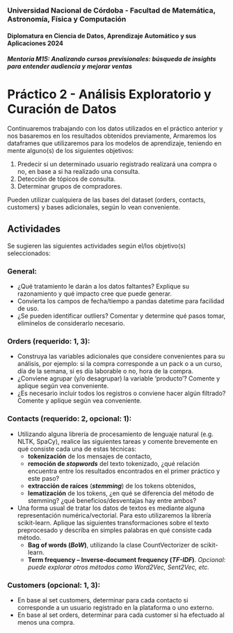 ### Universidad Nacional de Córdoba - Facultad de Matemática, Astronomía, Física y Computación
#### Diplomatura en Ciencia de Datos, Aprendizaje Automático y sus Aplicaciones 2024
##### Mentoría M15: Analizando cursos previsionales: búsqueda de insights para entender audiencia y mejorar ventas

# Práctico 2 - Análisis Exploratorio y Curación de Datos

Continuaremos trabajando con los datos utilizados en el práctico anterior y nos basaremos en los resultados obtenidos previamente,
Armaremos los dataframes que utilizaremos para los modelos de aprendizaje, teniendo en mente alguno(s) de los siguientes objetivos:

1.  Predecir si un determinado usuario registrado realizará una compra o no, en base a si ha realizado una consulta.
2.	Detección de tópicos de consulta.
3.	Determinar grupos de compradores.

Pueden utilizar cualquiera de las bases del dataset (orders, contacts, customers) y bases adicionales, según lo vean conveniente.

## Actividades
Se sugieren las siguientes actividades según el/los objetivo(s) seleccionados:

### General:
- ¿Qué tratamiento le darán a los datos faltantes? Explique su razonamiento y qué impacto cree que puede generar. 
- Convierta los campos de fecha/tiempo a pandas datetime para facilidad de uso.
- ¿Se pueden identificar outliers? Comentar y determine qué pasos tomar, elimínelos de considerarlo necesario.

### Orders (requerido: 1, 3):
- Construya las variables adicionales que considere convenientes para su análisis, por ejemplo: si la compra corresponde a un pack o a un curso, día de la semana, si es día laborable o no, hora de la compra.
- ¿Conviene agrupar (y/o desagrupar) la variable ‘producto’? Comente y aplique según vea conveniente.
- ¿Es necesario incluir todos los registros o conviene hacer algún filtrado? Comente y aplique según vea conveniente.

### Contacts (requerido: 2,  opcional: 1):
- Utilizando alguna librería de procesamiento de lenguaje natural (e.g. NLTK, SpaCy), realice las siguientes tareas y comente brevemente en qué consiste cada una de estas técnicas:
  - **tokenización** de los mensajes de contacto,
  - **remoción de *stopwords*** del texto tokenizado, ¿qué relación encuentra entre los resultados encontrados en el primer práctico y este paso?
  - **extracción de raíces** (***stemming***) de los tokens obtenidos,
  - **lematización** de los tokens, ¿en qué se diferencia del método de stemming? ¿qué beneficios/desventajas hay entre ambos?
- Una forma usual de tratar los datos de textos es mediante alguna representación numérica/vectorial. Para esto utilizaremos la librería scikit-learn. Aplique las siguientes transformaciones sobre el texto preprocesado y describa en simples palabras en qué consiste cada método.
  - **Bag of words (*BoW*)**, utilizando la clase CountVectorizer de scikit-learn.
  - **Term frequency – Inverse-document frequency (*TF-IDF*)**.
  *Opcional: puede explorar otros métodos como Word2Vec, Sent2Vec, etc.*

### Customers (opcional: 1, 3):
- En base al set customers, determinar para cada contacto si corresponde a un usuario registrado en la plataforma o uno externo.
- En base al set orders, determinar para cada customer si ha efectuado al menos una compra.
